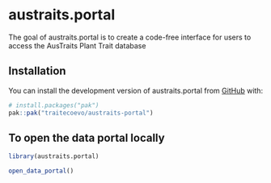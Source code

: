 
<!-- README.md is generated from README.Rmd. Please edit that file -->

# austraits.portal

<!-- badges: start -->
<!-- badges: end -->

The goal of austraits.portal is to create a code-free interface for
users to access the AusTraits Plant Trait database

## Installation

You can install the development version of austraits.portal from
[GitHub](https://github.com/) with:

``` r
# install.packages("pak")
pak::pak("traitecoevo/austraits-portal")
```

## To open the data portal locally

``` r
library(austraits.portal)

open_data_portal()
```
